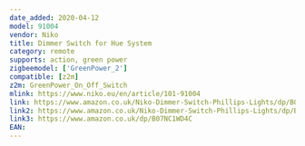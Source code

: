 ```yaml
---
date_added: 2020-04-12
model: 91004
vendor: Niko
title: Dimmer Switch for Hue System
category: remote
supports: action, green power
zigbeemodel: ['GreenPower_2']
compatible: [z2m]
z2m: GreenPower_On_Off_Switch
mlink: https://www.niko.eu/en/article/101-91004
link: https://www.amazon.co.uk/Niko-Dimmer-Switch-Phillips-Lights/dp/B07NBNNXVZ
link2: https://www.amazon.co.uk/Niko-Dimmer-Switch-Phillips-Lights/dp/B07NBPHZN5
link3: https://www.amazon.co.uk/dp/B07NC1WD4C
EAN: 
---
```

